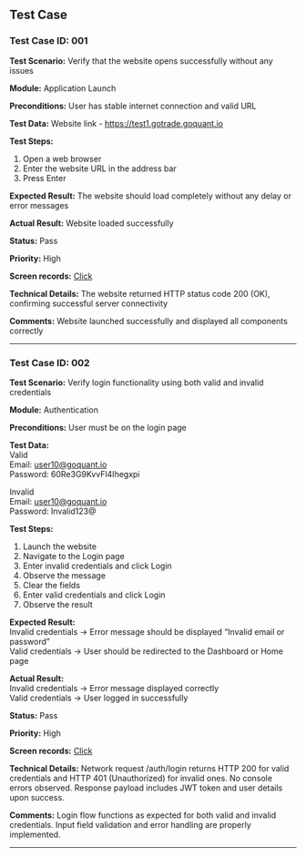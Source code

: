 ## Test Case

### Test Case ID: 001

**Test Scenario:** 
Verify that the website opens successfully without any issues  

**Module:** 
Application Launch  

**Preconditions:** 
User has stable internet connection and valid URL  

**Test Data:** 
Website link - https://test1.gotrade.goquant.io  

**Test Steps:**  
1. Open a web browser  
2. Enter the website URL in the address bar  
3. Press Enter  

**Expected Result:** 
The website should load completely without any delay or error messages  

**Actual Result:** 
Website loaded successfully

**Status:** Pass  

**Priority:** High

**Screen records:** [Click](https://drive.google.com/file/d/1vETf-AfXrMFXzg-uN5IXzHMzuaVKbQ_r/view?usp=sharing)  

**Technical Details:** 
The website returned HTTP status code 200 (OK), confirming successful server connectivity  

**Comments:** 
Website launched successfully and displayed all components correctly  

---

### Test Case ID: 002

**Test Scenario:** 
Verify login functionality using both valid and invalid credentials  

**Module:** 
Authentication  

**Preconditions:** 
User must be on the login page  

**Test Data:**  
Valid  
Email: user10@goquant.io  
Password: 60Re3G9KvvFl4Ihegxpi  

Invalid  
Email: user10@goquant.io  
Password: Invalid123@  

**Test Steps:**  
1. Launch the website  
2. Navigate to the Login page  
3. Enter invalid credentials and click Login  
4. Observe the message  
5. Clear the fields  
6. Enter valid credentials and click Login  
7. Observe the result  

**Expected Result:**  
Invalid credentials → Error message should be displayed “Invalid email or password”  
Valid credentials → User should be redirected to the Dashboard or Home page  

**Actual Result:**  
Invalid credentials → Error message displayed correctly  
Valid credentials → User logged in successfully  

**Status:** Pass  

**Priority:** High  

**Screen records:** [Click](https://drive.google.com/file/d/16bEJAb3-EiqlKTaSfdY8d-zlzs1yyHLA/view?usp=sharing)  

**Technical Details:** 
Network request /auth/login returns HTTP 200 for valid credentials and HTTP 401 (Unauthorized) for invalid ones. No console errors observed. Response payload includes JWT token and user details upon success.

**Comments:** 
Login flow functions as expected for both valid and invalid credentials. Input field validation and error handling are properly implemented.

---
